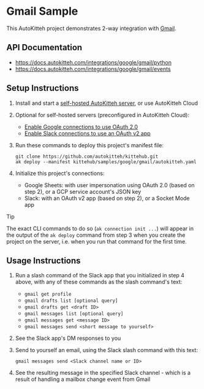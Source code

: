 # Gmail Sample

This AutoKitteh project demonstrates 2-way integration with
[Gmail](https://www.google.com/gmail/about/).

## API Documentation

- https://docs.autokitteh.com/integrations/google/gmail/python
- https://docs.autokitteh.com/integrations/google/gmail/events

## Setup Instructions

1. Install and start a
   [self-hosted AutoKitteh server](https://docs.autokitteh.com/get_started/quickstart),
   or use AutoKitteh Cloud

2. Optional for self-hosted servers (preconfigured in AutoKitteh Cloud):

   - [Enable Google connections to use OAuth 2.0](https://docs.autokitteh.com/integrations/google/config)
   - [Enable Slack connections to use an OAuth v2 app](https://docs.autokitteh.com/integrations/slack/config)

3. Run these commands to deploy this project's manifest file:

   ```shell
   git clone https://github.com/autokitteh/kittehub.git
   ak deploy --manifest kittehub/samples/google/gmail/autokitteh.yaml
   ```

4. Initialize this project's connections:

   - Google Sheets: with user impersonation using OAuth 2.0 (based on step 2),
     or a GCP service account's JSON key
   - Slack: with an OAuth v2 app (based on step 2), or a Socket Mode app

> [!TIP]
> The exact CLI commands to do so (`ak connection init ...`) will appear in
> the output of the `ak deploy` command from step 3 when you create the
> project on the server, i.e. when you run that command for the first time.

## Usage Instructions

1. Run a slash command of the Slack app that you initialized in step 4 above,
   with any of these commands as the slash command's text:

   - `gmail get profile`
   - `gmail drafts list [optional query]`
   - `gmail drafts get <draft ID>`
   - `gmail messages list [optional query]`
   - `gmail messages get <message ID>`
   - `gmail messages send <short message to yourself>`

2. See the Slack app's DM responses to you

3. Send to yourself an email, using the Slack slash command with this text:

   ```
   gmail messages send <Slack channel name or ID>
   ```

4. See the resulting message in the specified Slack channel - which is a
   result of handling a mailbox change event from Gmail

